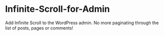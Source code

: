Infinite-Scroll-for-Admin
=========================

Add Infinite Scroll to the WordPress admin. No more paginating through the list of posts, pages or comments!
